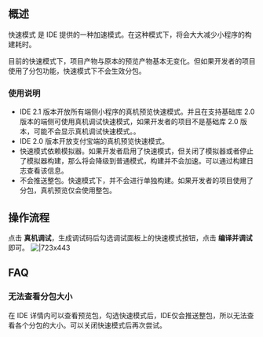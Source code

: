 
## 概述
快速模式 是 IDE 提供的一种加速模式。在这种模式下，将会大大减少小程序的构建耗时。

目前的快速模式下，项目产物与原本的预览产物基本无变化。但如果开发者的项目使用了分包功能，快速模式下不会生效分包。

### 使用说明

- IDE 2.1 版本开放所有端侧小程序的真机预览快速模式。并且在支持基础库 2.0 版本的端侧可使用真机调试快速模式，如果开发者的项目不是基础库 2.0 版本，可能不会显示真机调试快速模式。。
- IDE 2.0 版本开放支付宝端的真机预览快速模式。
- 快速模式依赖模拟器。如果开发者启用了快速模式，但关闭了模拟器或者停止了模拟器构建，那么将会降级到普通模式，构建并不会加速。可以通过构建日志查看该信息。
- 不会推送整包。快速模式下，并不会进行单独构建。如果开发者的项目使用了分包，真机预览仅会使用整包。

## 操作流程
点击 **真机调试**，生成调试码后勾选调试面板上的快速模式按钮，点击 **编译并调试** 即可。
![|723x443](https://intranetproxy.alipay.com/skylark/lark/0/2021/gif/53103/1619769199820-f11a4892-3694-4ff7-8db4-8a83400daa3a.gif#align=left&display=inline&height=1762&margin=%5Bobject%20Object%5D&originHeight=1762&originWidth=2876&status=done&style=none&width=2876)

## FAQ

### 无法查看分包大小
在 IDE 详情内可以查看预览包，勾选快速模式后，IDE仅会推送整包，所以无法查看各个分包的大小。可以关闭快速模式后再次尝试。
